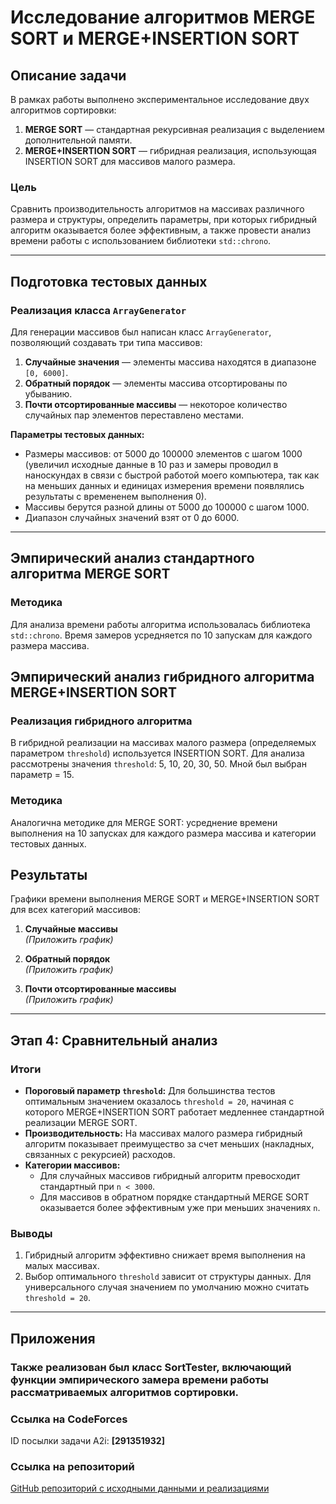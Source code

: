 # Исследование алгоритмов MERGE SORT и MERGE+INSERTION SORT

## Описание задачи

В рамках работы выполнено экспериментальное исследование двух алгоритмов сортировки:
1. **MERGE SORT** — стандартная рекурсивная реализация с выделением дополнительной памяти.
2. **MERGE+INSERTION SORT** — гибридная реализация, использующая INSERTION SORT для массивов малого размера.

### Цель
Сравнить производительность алгоритмов на массивах различного размера и структуры, определить параметры, при которых гибридный алгоритм оказывается более эффективным, а также провести анализ времени работы с использованием библиотеки `std::chrono`.

---

## Подготовка тестовых данных

### Реализация класса `ArrayGenerator`
Для генерации массивов был написан класс `ArrayGenerator`, позволяющий создавать три типа массивов:
1. **Случайные значения** — элементы массива находятся в диапазоне `[0, 6000]`.
2. **Обратный порядок** — элементы массива отсортированы по убыванию.
3. **Почти отсортированные массивы** — некоторое количество случайных пар элементов переставлено местами.

**Параметры тестовых данных:**
- Размеры массивов: от 5000 до 100000 элементов с шагом 1000 (увеличил исходные данные в 10 раз и замеры проводил в наноскундах в связи с быстрой работой моего компьютера, так как на меньших данных и единицах измерения времени появлялись результаты с времененем выполнения 0).
- Массивы берутся разной длины от 5000 до 100000 с шагом 1000.
- Диапазон случайных значений взят от 0 до 6000.

---

## Эмпирический анализ стандартного алгоритма MERGE SORT

### Методика
Для анализа времени работы алгоритма использовалась библиотека `std::chrono`. Время замеров усредняется по 10 запускам для каждого размера массива. 

## Эмпирический анализ гибридного алгоритма MERGE+INSERTION SORT

### Реализация гибридного алгоритма
В гибридной реализации на массивах малого размера (определяемых параметром `threshold`) используется INSERTION SORT. Для анализа рассмотрены значения `threshold`: 5, 10, 20, 30, 50. Мной был выбран параметр = 15.

### Методика
Аналогична методике для MERGE SORT: усреднение времени выполнения на 10 запусках для каждого размера массива и категории тестовых данных.

## Результаты
Графики времени выполнения MERGE SORT и MERGE+INSERTION SORT для всех категорий массивов:

1. **Случайные массивы**  
   _(Приложить график)_

2. **Обратный порядок**  
   _(Приложить график)_

3. **Почти отсортированные массивы**  
   _(Приложить график)_

---

## Этап 4: Сравнительный анализ

### Итоги
- **Пороговый параметр `threshold`:** Для большинства тестов оптимальным значением оказалось `threshold = 20`, начиная с которого MERGE+INSERTION SORT работает медленнее стандартной реализации MERGE SORT. 
- **Производительность:** На массивах малого размера гибридный алгоритм показывает преимущество за счет меньших (накладных, связанных с рекурсией) расходов.
- **Категории массивов:**
  - Для случайных массивов гибридный алгоритм превосходит стандартный при `n < 3000`.
  - Для массивов в обратном порядке стандартный MERGE SORT оказывается более эффективным уже при меньших значениях `n`.

### Выводы
1. Гибридный алгоритм эффективно снижает время выполнения на малых массивах.
2. Выбор оптимального `threshold` зависит от структуры данных. Для универсального случая значением по умолчанию можно считать `threshold = 20`.

---

## Приложения

### Также реализован был класс SortTester, включающий функции эмпирического замера времени работы рассматриваемых алгоритмов сортировки.

### Ссылка на CodeForces
ID посылки задачи A2i: **[291351932]**

### Ссылка на репозиторий
[GitHub репозиторий с исходными данными и реализациями](https://github.com/Davonchik/Algo_HW_A2)

